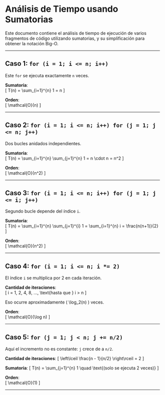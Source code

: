 
# Análisis de Tiempo usando Sumatorias

Este documento contiene el análisis de tiempo de ejecución de varios fragmentos de código utilizando sumatorias, y su simplificación para obtener la notación Big-O.

---

## Caso 1: `for (i = 1; i <= n; i++)`

Este `for` se ejecuta exactamente `n` veces.

**Sumatoria**:  
\[
T(n) = \sum_{i=1}^{n} 1 = n
\]

**Orden**:  
\[
\mathcal{O}(n)
\]

---

## Caso 2: `for (i = 1; i <= n; i++) for (j = 1; j <= n; j++)`

Dos bucles anidados independientes.

**Sumatoria**:  
\[
T(n) = \sum_{i=1}^{n} \sum_{j=1}^{n} 1 = n \cdot n = n^2
\]

**Orden**:  
\[
\mathcal{O}(n^2)
\]

---

## Caso 3: `for (i = 1; i <= n; i++) for (j = 1; j <= i; j++)`

Segundo bucle depende del índice `i`.

**Sumatoria**:  
\[
T(n) = \sum_{i=1}^{n} \sum_{j=1}^{i} 1 = \sum_{i=1}^{n} i = \frac{n(n+1)}{2}
\]

**Orden**:  
\[
\mathcal{O}(n^2)
\]

---

## Caso 4: `for (i = 1; i <= n; i *= 2)`

El índice `i` se multiplica por 2 en cada iteración.

**Cantidad de iteraciones**:  
\[
i = 1, 2, 4, 8, ..., \text{hasta que } i > n
\]

Eso ocurre aproximadamente \( \log_2(n) \) veces.

**Orden**:  
\[
\mathcal{O}(\log n)
\]

---

## Caso 5: `for (j = 1; j < n; j += n/2)`

Aquí el incremento no es constante: `j` crece de a `n/2`.

**Cantidad de iteraciones**:
\[
\left\lceil \frac{n - 1}{n/2} \right\rceil = 2
\]

**Sumatoria**:
\[
T(n) = \sum_{j=1}^{n} 1 \quad \text{(solo se ejecuta 2 veces)}
\]

**Orden**:  
\[
\mathcal{O}(1)
\]

---
